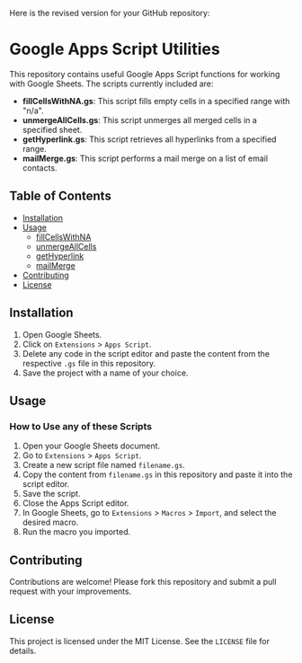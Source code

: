 Here is the revised version for your GitHub repository:

# Google Apps Script Utilities

This repository contains useful Google Apps Script functions for working with Google Sheets. The scripts currently included are:

- **fillCellsWithNA.gs**: This script fills empty cells in a specified range with "n/a".
- **unmergeAllCells.gs**: This script unmerges all merged cells in a specified sheet.
- **getHyperlink.gs**: This script retrieves all hyperlinks from a specified range.
- **mailMerge.gs**: This script performs a mail merge on a list of email contacts.

## Table of Contents

- [Installation](#installation)
- [Usage](#usage)
  - [fillCellsWithNA](#fillcellswithna)
  - [unmergeAllCells](#unmergeallcells)
  - [getHyperlink](#gethyperlink)
  - [mailMerge](#mailMerge)
- [Contributing](#contributing)
- [License](#license)

## Installation

1. Open Google Sheets.
2. Click on `Extensions` > `Apps Script`.
3. Delete any code in the script editor and paste the content from the respective `.gs` file in this repository.
4. Save the project with a name of your choice.

## Usage

### How to Use any of these Scripts

1. Open your Google Sheets document.
2. Go to `Extensions` > `Apps Script`.
3. Create a new script file named `filename.gs`.
4. Copy the content from `filename.gs` in this repository and paste it into the script editor.
5. Save the script.
6. Close the Apps Script editor.
7. In Google Sheets, go to `Extensions` > `Macros` > `Import`, and select the desired macro.
8. Run the macro you imported.

## Contributing

Contributions are welcome! Please fork this repository and submit a pull request with your improvements.

## License

This project is licensed under the MIT License. See the `LICENSE` file for details.
